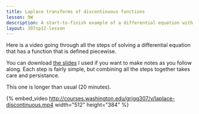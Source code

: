 ```yaml
---
title: Laplace transforms of discontinuous functions
lesson: 9W
description: A start-to-finish example of a differential equation with a discontinuous function. Section 6.4.
layout: 307sp12-lesson
---
```


Here is a video going through all the steps of solving a differential equation that has a function that is defined piecewise.

You can download [the slides][1] I used if you want to make notes as you follow along. Each step is fairly simple, but combining all the steps together takes care and persistance.

This one is longer than usual (20 minutes).

{% embed_video http://courses.washington.edu/grigg307/v/laplace-discontinuous.mp4 width="512" height="384" %}

[1]: laplace-discontinuous.pdf
